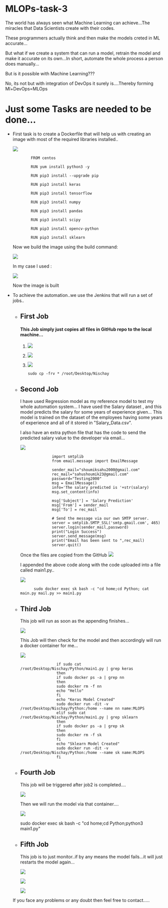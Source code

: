 # MLOPs-task-3

The world has always seen what Machine Learning can achieve...The miracles that Data Scientists create with  their codes.

These programmers actually think and then make the models creted in ML accurate...

But what if we create a system that can run a model, retrain the model and make it accurate on its own...In short, automate the whole process a person does manually...

But is it possible with Machine Learning???

No, its not but with integration of DevOps it surely is....Thereby forming Ml+DevOps=MLOps

<h1>Just some Tasks are needed to be done...</h1>

<ul>
  <li>First task is to create a Dockerfile that will help us with creating an image with most of the required libraries installed..
    
   ![](Images/Dockerfile.png)
   
            FROM centos

            RUN yum install python3 -y

            RUN pip3 install --upgrade pip

            RUN pip3 install keras

            RUN pip3 install tensorflow

            RUN pip3 install numpy 

            RUN pip3 install pandas

            RUN pip3 install scipy

            RUN pip3 install opencv-python

            RUN pip3 install sklearn 
            
   Now we build the image using the build command:
   
   ![](Images/Dockerbuild_syntax.png)
   
   In my case I used : 
   
   ![](Images/docker_build.png)
   
   Now the image is built</li>
   
   <li>To achieve the automation..we use the Jenkins that will run a set of jobs..
      <ul>
        <li><h2>First Job</h2>
          <h4>  This Job simply just copies all files in GitHub repo to the local machine...</h4>
          
   
   1. ![](Images/J1-1.png)
   
   2. ![](Images/J1-2.png)
   
   3. ![](Images/J1-3.png)
          
          sudo cp -frv * /root/Desktop/Nischay
  </li>
  <li><h2>Second Job</h2>
          I have used Regression model as my reference model to test my whole automation system...
        I have used the Salary dataset , and this model predicts the salary for some years of experience given...
        This model is trained on the dataset of the employees having some years of experience and all of it stored in "Salary_Data.csv".
    
   I also have an extra python file that has the code to send the predicted salary value to the developer via email...
   
   ![](Images/mail.png)
   
                  import smtplib
                  from email.message import EmailMessage

                  sender_mail="shoumiksahu2000@gmail.com"
                  rec_mail="sahushoumik23@gmail.com"
                  password="Testing2000"
                  msg = EmailMessage()
                  info='The salary predicted is '+str(salary)
                  msg.set_content(info)

                  msg['Subject'] = 'Salary Prediction'
                  msg['From'] = sender_mail
                  msg['To'] = rec_mail

                  # Send the message via our own SMTP server.
                  server = smtplib.SMTP_SSL('smtp.gmail.com', 465)
                  server.login(sender_mail,password)
                  print("Login Success")
                  server.send_message(msg)
                  print("Email has been sent to ",rec_mail)
                  server.quit()
                  
   Once the files are  copied from the GitHub 
   ![](Images/appen-1.png)
   
   I appended the above code along with the code uploaded into a file called main1.py..
   
   ![](Images/appen-2.png)
   
          sudo docker exec sk bash -c "cd home;cd Python; cat main.py mail.py >> main1.py 
   </li>
   <li><h2>Third Job</h2>
  This job will run as soon as the appending finishes...
  
  ![](Images/J2-1.png)
  
  This Job will then check for the model and then accordingly will run a docker container for me...
  
  ![](Images/J2-2.png)
  
                    if sudo cat /root/Desktop/Nischay/Python/main1.py | grep keras
                    then
                    if sudo docker ps -a | grep nn
                    then 
                    sudo docker rm -f nn
                    echo "Hello"
                    fi
                    echo "Keras Model Created"
                    sudo docker run -dit -v /root/Desktop/Nischay/Python:/home --name nn name:MLOPS
                    elif sudo cat /root/Desktop/Nischay/Python/main1.py | grep sklearn
                    then 
                    if sudo docker ps -a | grep sk
                    then 
                    sudo docker rm -f sk
                    fi
                    echo "Sklearn Model Created"
                    sudo docker run -dit -v /root/Desktop/Nischay/Python:/home --name sk name:MLOPS
                    fi
   </li>
   <li><h2>Fourth Job</h2>
        This job will be triggered after job2 is completed....
        
   ![](Images/J3-1.png)
   
   Then we will run the model via that container....
   
   ![](Images/J3-2.png)
   
   sudo docker exec sk bash -c "cd home;cd Python;python3 main1.py"
   
   </li>
   
   <li><h2>Fifth Job</h2>
      This job is to just monitor..if by any means the model fails...it will just restarts the model again...
    
  ![](Images/J4-1.png)
  
  ![](Images/J4-2.png)
  
  ![](Images/J4-3.png)
  
  </li>
</ul>

If you face any problems or any doubt then feel free to contact..... 
   
   
   
   
    
 
